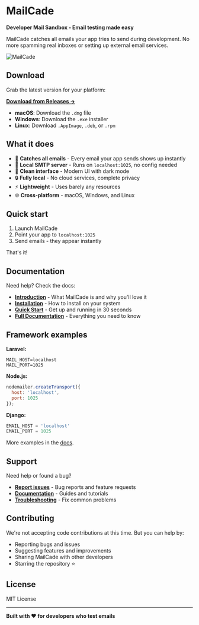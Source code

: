 # MailCade

**Developer Mail Sandbox - Email testing made easy**

MailCade catches all emails your app tries to send during development. No more spamming real inboxes or setting up external email services.

![MailCade](/docs/images/cover.png)

## Download

Grab the latest version for your platform:

**[Download from Releases →](https://github.com/olakunlevpn/MailCade/releases)**

- **macOS**: Download the `.dmg` file
- **Windows**: Download the `.exe` installer
- **Linux**: Download `.AppImage`, `.deb`, or `.rpm`

## What it does

- 📧 **Catches all emails** - Every email your app sends shows up instantly
- 🚀 **Local SMTP server** - Runs on `localhost:1025`, no config needed
- 🎨 **Clean interface** - Modern UI with dark mode
- 🔒 **Fully local** - No cloud services, complete privacy
- ⚡ **Lightweight** - Uses barely any resources
- 🌐 **Cross-platform** - macOS, Windows, and Linux

## Quick start

1. Launch MailCade
2. Point your app to `localhost:1025`
3. Send emails - they appear instantly

That's it!

## Documentation

Need help? Check the docs:

- **[Introduction](docs/docs/introduction.md)** - What MailCade is and why you'll love it
- **[Installation](docs/docs/getting-started/installation.md)** - How to install on your system
- **[Quick Start](docs/docs/getting-started/quickstart.md)** - Get up and running in 30 seconds
- **[Full Documentation](docs/docs/toc.md)** - Everything you need to know

## Framework examples

**Laravel:**
```env
MAIL_HOST=localhost
MAIL_PORT=1025
```

**Node.js:**
```javascript
nodemailer.createTransport({
  host: 'localhost',
  port: 1025
});
```

**Django:**
```python
EMAIL_HOST = 'localhost'
EMAIL_PORT = 1025
```

More examples in the [docs](docs/docs/usage/sending-emails.md).

## Support

Need help or found a bug?

- **[Report issues](https://github.com/olakunlevpn/MailCade/issues)** - Bug reports and feature requests
- **[Documentation](docs/docs/introduction.md)** - Guides and tutorials
- **[Troubleshooting](docs/docs/advanced/troubleshooting.md)** - Fix common problems

## Contributing

We're not accepting code contributions at this time. But you can help by:

- Reporting bugs and issues
- Suggesting features and improvements
- Sharing MailCade with other developers
- Starring the repository ⭐

## License

MIT License

---

**Built with ❤️ for developers who test emails**
